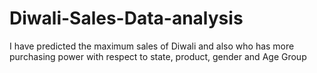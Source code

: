 # Diwali-Sales-Data-analysis
I have predicted the maximum sales of Diwali and also who has more purchasing power with respect to state, product, gender and Age Group
